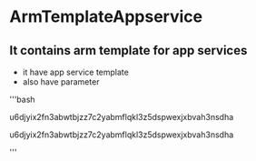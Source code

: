 # ArmTemplateAppservice

## It contains arm template for app services

   - it have app service template 
   - also have parameter
   
   
 '''bash
 
 u6djyix2fn3abwtbjzz7c2yabmflqkl3z5dspwexjxbvah3nsdha

u6djyix2fn3abwtbjzz7c2yabmflqkl3z5dspwexjxbvah3nsdha

'''
